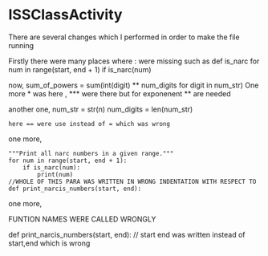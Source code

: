 # ISSClassActivity
There are several changes which I performed in order to make the file running

Firstly there were many places where : were missing such as
def is_narc 
for num in range(start, end + 1)
if is_narc(num)

now,
sum_of_powers = sum(int(digit) ** num_digits for digit in num_str)
One more * was here , *** were there but for exponenent ** are needed

another one,
   num_str = str(n)
    num_digits = len(num_str)

    here == were use instead of = which was wrong


one more,

    """Print all narc numbers in a given range."""
    for num in range(start, end + 1):
        if is_narc(num):
            print(num)
    //WHOLE OF THIS PARA WAS WRITTEN IN WRONG INDENTATION WITH RESPECT TO def print_narcis_numbers(start, end):

one more,

FUNTION NAMES WERE CALLED WRONGLY

def print_narcis_numbers(start, end):  // start end was written instead of start,end which is wrong